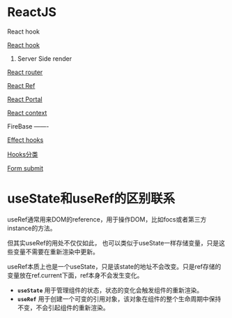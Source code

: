 # ReactJS

React hook

[React hook](ReactJS/React%20hook.md)

1. Server Side render

[React router](ReactJS/React%20router.md)

[React Ref](ReactJS/React%20Ref.md)

[React Portal](ReactJS/React%20Portal.md)

[React context](ReactJS/React%20context.md)

FireBase ——- 

[Effect hooks](ReactJS/Effect%20hooks.md)

[Hooks分类](ReactJS/Hooks%E5%88%86%E7%B1%BB.md)

[Form submit](ReactJS/Form%20submit.md)

# useState和useRef的区别联系

useRef通常用来DOM的reference，用于操作DOM，比如focs或者第三方instance的方法。

但其实useRef的用处不仅仅如此， 也可以类似于useState一样存储变量，只是这些变量不需要在重新渲染中更新。

useRef本质上也是一个useState，只是该state的地址不会改变。只是ref存储的变量放在ref.current下面，ref本身不会发生变化。

- **`useState`** 用于管理组件的状态，状态的变化会触发组件的重新渲染。
- **`useRef`** 用于创建一个可变的引用对象，该对象在组件的整个生命周期中保持不变，不会引起组件的重新渲染。